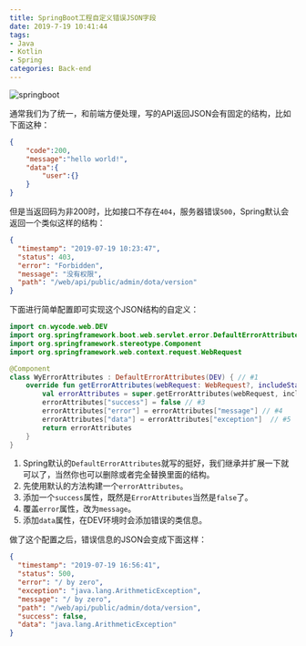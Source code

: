 ```yaml
---
title: SpringBoot工程自定义错误JSON字段
date: 2019-7-19 10:41:44
tags:
- Java
- Kotlin
- Spring
categories: Back-end
---
```


![springboot](/images/20180623_springboot.jpg)

通常我们为了统一，和前端方便处理，写的API返回JSON会有固定的结构，比如下面这种：
```json
{
    "code":200,
    "message":"hello world!",
    "data":{
        "user":{}
    }
}
```
但是当返回码为非200时，比如接口不存在`404`，服务器错误`500`，Spring默认会返回一个类似这样的结构：

```json
{
  "timestamp": "2019-07-19 10:23:47",
  "status": 403,
  "error": "Forbidden",
  "message": "没有权限",
  "path": "/web/api/public/admin/dota/version"
}
```

下面进行简单配置即可实现这个JSON结构的自定义：
<!--more-->

```kotlin
import cn.wycode.web.DEV
import org.springframework.boot.web.servlet.error.DefaultErrorAttributes
import org.springframework.stereotype.Component
import org.springframework.web.context.request.WebRequest

@Component
class WyErrorAttributes : DefaultErrorAttributes(DEV) { // #1
    override fun getErrorAttributes(webRequest: WebRequest?, includeStackTrace: Boolean): MutableMap<String, Any> {
        val errorAttributes = super.getErrorAttributes(webRequest, includeStackTrace) // #2
        errorAttributes["success"] = false // #3
        errorAttributes["error"] = errorAttributes["message"] // #4
        errorAttributes["data"] = errorAttributes["exception"]  // #5
        return errorAttributes
    }
}
```

1. Spring默认的`DefaultErrorAttributes`就写的挺好，我们继承并扩展一下就可以了，当然你也可以删除或者完全替换里面的结构。
2. 先使用默认的方法构建一个`errorAttributes`。
3. 添加一个`success`属性，既然是`ErrorAttributes`当然是`false`了。
4. 覆盖`error`属性，改为`message`。
5. 添加`data`属性，在DEV环境时会添加错误的类信息。

做了这个配置之后，错误信息的JSON会变成下面这样：

```json
{
  "timestamp": "2019-07-19 16:56:41",
  "status": 500,
  "error": "/ by zero",
  "exception": "java.lang.ArithmeticException",
  "message": "/ by zero",
  "path": "/web/api/public/admin/dota/version",
  "success": false,
  "data": "java.lang.ArithmeticException"
}
```
